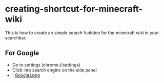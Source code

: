 # creating-shortcut-for-minecraft-wiki
This is how to create an simple search funktion for the minecraft wiki in your searchbar.

## For Google
* Go to settings (chrome://settings)
* Click into search engine on the side panel
* ! [Google1.png](https://github.com/miomip/creating-shortcut-for-minecraft-wiki/blob/main/Google1.png) 
